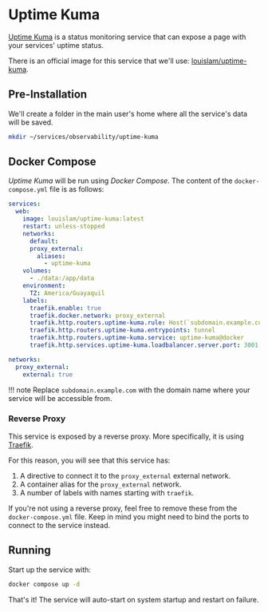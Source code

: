 # Uptime Kuma

[Uptime Kuma](https://uptime.kuma.pet/) is a status monitoring service that can expose a page with your services' uptime status.

There is an official image for this service that we'll use: [louislam/uptime-kuma](https://hub.docker.com/r/louislam/uptime-kuma).

## Pre-Installation

We'll create a folder in the main user's home where all the service's data will be saved.

```bash
mkdir ~/services/observability/uptime-kuma
```

## Docker Compose

*Uptime Kuma* will be run using *Docker Compose*. The content of the `docker-compose.yml` file is as follows:

```yaml
services:
  web:
    image: louislam/uptime-kuma:latest
    restart: unless-stopped
    networks:
      default:
      proxy_external:
        aliases:
          - uptime-kuma
    volumes:
      - ./data:/app/data
    environment:
      TZ: America/Guayaquil
    labels:
      traefik.enable: true
      traefik.docker.network: proxy_external
      traefik.http.routers.uptime-kuma.rule: Host(`subdomain.example.com`)
      traefik.http.routers.uptime-kuma.entrypoints: tunnel
      traefik.http.routers.uptime-kuma.service: uptime-kuma@docker
      traefik.http.services.uptime-kuma.loadbalancer.server.port: 3001

networks:
  proxy_external:
    external: true
```

!!! note
    Replace `subdomain.example.com` with the domain name where your service will be accessible from.

### Reverse Proxy

This service is exposed by a reverse proxy. More specifically, it is using [Traefik](../networking/traefik.md).

For this reason, you will see that this service has:

1. A directive to connect it to the `proxy_external` external network.
2. A container alias for the `proxy_external` network.
3. A number of labels with names starting with `traefik`.

If you're not using a reverse proxy, feel free to remove these from the `docker-compose.yml` file.
Keep in mind you might need to bind the ports to connect to the service instead.

## Running

Start up the service with:

```bash
docker compose up -d
```

That's it! The service will auto-start on system startup and restart on failure.
